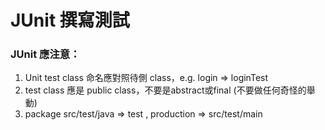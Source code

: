 # JUnit 撰寫測試

### JUnit 應注意：

1. Unit test class 命名應對照待側 class，e.g.  login =&gt; loginTest
2. test class 應是 public class，不要是abstract或final \(不要做任何奇怪的舉動\)
3. package src/test/java =&gt; test  ,   production =&gt; src/test/main

